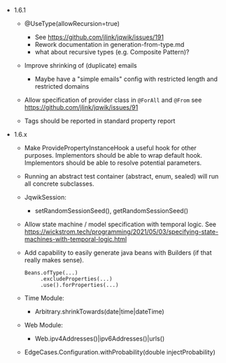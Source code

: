 - 1.6.1

    - @UseType(allowRecursion=true)
        - See https://github.com/jlink/jqwik/issues/191
        - Rework documentation in generation-from-type.md
        - what about recursive types (e.g. Composite Pattern)?

    - Improve shrinking of (duplicate) emails
      - Maybe have a "simple emails" config with restricted length and restricted domains

    - Allow specification of provider class in `@ForAll` and `@From`
      see https://github.com/jlink/jqwik/issues/91

    - Tags should be reported in standard property report


- 1.6.x

    - Make ProvidePropertyInstanceHook a useful hook for other purposes.
      Implementors should be able to wrap default hook.
      Implementors should be able to resolve potential parameters.

    - Running an abstract test container (abstract, enum, sealed) will run all concrete subclasses.

    - JqwikSession:
        - setRandomSessionSeed(), getRandomSessionSeed()

    - Allow state machine / model specification with temporal logic.
      See https://wickstrom.tech/programming/2021/05/03/specifying-state-machines-with-temporal-logic.html

    - Add capability to easily generate java beans with Builders
      (if that really makes sense).
      ```
      Beans.ofType(...)
           .excludeProperties(...)
           .use().forProperties(...)
      ```

    - Time Module:
        - <timebased>Arbitrary.shrinkTowards(date|time|dateTime)

    - Web Module:
        - Web.ipv4Addresses()|ipv6Addresses()|urls()

    - EdgeCases.Configuration.withProbability(double injectProbability)

